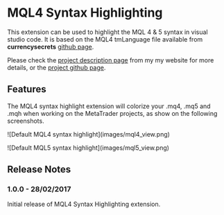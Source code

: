# MQL4 Syntax Highlighting

This extension can be used to highlight the MQL 4 & 5 syntax in visual studio code. It is based on the MQL4 tmLanguage file available from **currencysecrets** [github page](https://github.com/currencysecrets/mql4/blob/master/Syntaxes/MQL4.tmLanguage).

Please check the [project description page](http://wiki.nervtech.org/doku.php?id=public:projects:vscode_mql4_syntax:vscode_mql4_syntax) from my my website for more details, or the [project github page](https://github.com/roche-emmanuel/vscode_mql4_syntax).

## Features

The MQL4 syntax highlight extension will colorize your .mq4, .mq5 and .mqh when working on the MetaTrader projects, as show on the following screenshots.

\!\[Default MQL4 syntax highlight\]\(images/mql4_view.png\)

\!\[Default MQL5 syntax highlight\]\(images/mql5_view.png\)


## Release Notes

### 1.0.0 - 28/02/2017

Initial release of MQL4 Syntax Highlighting extension.
